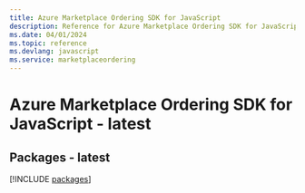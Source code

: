 ```yaml
---
title: Azure Marketplace Ordering SDK for JavaScript
description: Reference for Azure Marketplace Ordering SDK for JavaScript
ms.date: 04/01/2024
ms.topic: reference
ms.devlang: javascript
ms.service: marketplaceordering
---
```

# Azure Marketplace Ordering SDK for JavaScript - latest
## Packages - latest
[!INCLUDE [packages](marketplace-ordering-index.md)]